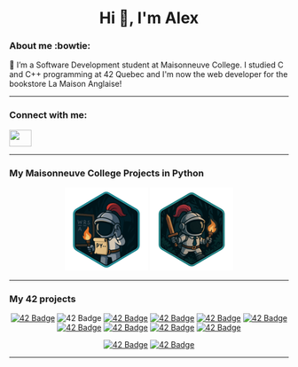 <h1 align="center">Hi 👋, I'm Alex</h1>

<!--
**AlexStarlight03/AlexStarlight03** is a ✨ _special_ ✨ repository because its `README.md` (this file) appears on your GitHub profile.

Here are some ideas to get you started:

- 🔭 I’m currently working on ...
- 🌱 I’m currently learning ...
- 👯 I’m looking to collaborate on ...
- 🤔 I’m looking for help with ...
- 💬 Ask me about ...
- 📫 How to reach me: ...
- 😄 Pronouns: ...
- ⚡ Fun fact: ...
-->

<h3 align="left">About me :bowtie:</h3>
🌱 I’m a Software Development student at Maisonneuve College. I studied C and C++ programming at 42 Quebec and I'm now the web developer for the bookstore La Maison Anglaise!
</p>

---
<h3 align="left">Connect with me:</h3>
<p align="left">
<a href="https://linkedin.com/in/alexandrinedube" target="blank"><img align="center" src="https://raw.githubusercontent.com/rahuldkjain/github-profile-readme-generator/master/src/images/icons/Social/linked-in-alt.svg" height="30" width="40"/></a>

---
<h3 align="left">My Maisonneuve College Projects in Python</h3>
<div align="center">

<a href="https://github.com/AlexStarlight03/word_guessing_py">![Maisonneuve_Icons](https://github.com/AlexStarlight03/maisonneuve_icons/blob/main/word_guessing.png)</a>
<a href="https://github.com/AlexStarlight03/hero_terminal_py">![Maisonneuve_Icons](https://github.com/AlexStarlight03/maisonneuve_icons/blob/main/hero_terminal.png)</a>

  
---
<h3 align="left">My 42 projects</h3>
<div align="center">

<a href="https://github.com/pirichar/minishell">![42 Badge](https://github.com/AlexStarlight03/42-project-badges/blob/main/badges/minishelle.png)</a> 
<a> ![42 Badge](https://github.com/AlexStarlight03/42-project-badges/blob/main/badges/netpracticee.png)</a> 
<a href="https://github.com/AlexStarlight03/philosophers">![42 Badge](https://github.com/AlexStarlight03/42-project-badges/blob/main/badges/philosopherse.png)</a>
<a href="https://github.com/AlexStarlight03/fdf">![42 Badge](https://github.com/AlexStarlight03/42-project-badges/blob/main/badges/fdfm.png)</a>
<a href="https://github.com/AlexStarlight03/pipex">![42 Badge](https://github.com/AlexStarlight03/42-project-badges/blob/main/badges/pipexe.png)</a>
<a href="https://github.com/AlexStarlight03/push_swap">![42 Badge](https://github.com/AlexStarlight03/42-project-badges/blob/main/badges/push_swape.png)</a>
<a href="">![42 Badge](https://github.com/AlexStarlight03/42-project-badges/blob/main/badges/born2berootm.png)</a>
<a href="https://github.com/AlexStarlight03/GNL">![42 Badge](https://github.com/AlexStarlight03/42-project-badges/blob/main/badges/get_next_linem.png)</a>
<a href="https://github.com/AlexStarlight03/ft_printf">![42 Badge](https://github.com/AlexStarlight03/42-project-badges/blob/main/badges/ft_printfe.png)</a>
<a href="https://github.com/AlexStarlight03/libft">![42 Badge](https://github.com/AlexStarlight03/42-project-badges/blob/main/badges/libftm.png)</a>

<a href="https://github.com/AlexStarlight03/cpp">![42 Badge](https://github.com/AlexStarlight03/42-project-badges/blob/main/badges/cppe.png)</a> 
<a href="https://github.com/Louuuup/cub3d">![42 Badge](https://github.com/AlexStarlight03/42-project-badges/blob/main/badges/cub3de.png)</a>

---
